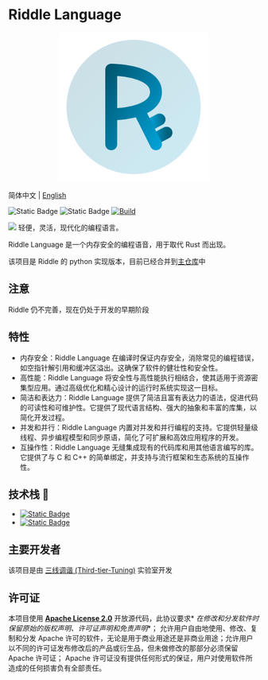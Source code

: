 # Riddle Language
<p style="text-align: center;">
  <img src="./resources/logo.svg" alt="Logo" width="300" height="300">
</p>

简体中文 | [English](./README_en.md)

![Static Badge](https://img.shields.io/badge/C%2B%2B-20-green?logo=C%2B%2B)
![Static Badge](https://img.shields.io/badge/LLVM-18.1.8-purple?logo=LLVm)
[![Build](https://github.com/wangziwenhk/Riddle-Language/actions/workflows/main.yml/badge.svg)](https://github.com/wangziwenhk/Riddle-Language/actions/workflows/main.yml)

![](https://starchart.cc/wangziwenhk/Riddle-Language.svg)
轻便，灵活，现代化的编程语言。

Riddle Language 是一个内存安全的编程语音，用于取代 Rust 而出现。

该项目是 Riddle 的 python 实现版本，目前已经合并到[主仓库](https://github.com/wangziwenhk/Riddle-Language)中

## 注意

Riddle 仍不完善，现在仍处于开发的早期阶段

## 特性

- 内存安全：Riddle Language 在编译时保证内存安全，消除常见的编程错误，如空指针解引用和缓冲区溢出。这确保了软件的健壮性和安全性。
- 高性能：Riddle Language 将安全性与高性能执行相结合，使其适用于资源密集型应用。通过高级优化和精心设计的运行时系统实现这一目标。
- 简洁和表达力：Riddle Language 提供了简洁且富有表达力的语法，促进代码的可读性和可维护性。它提供了现代语言结构、强大的抽象和丰富的库集，以简化开发过程。
- 并发和并行：Riddle Language 内置对并发和并行编程的支持。它提供轻量级线程、异步编程模型和同步原语，简化了可扩展和高效应用程序的开发。
- 互操作性：Riddle Language 无缝集成现有的代码库和用其他语言编写的库。它提供了与 C 和 C++ 的简单绑定，并支持与流行框架和生态系统的互操作性。

## 技术栈 :rocket:

- [![Static Badge](https://img.shields.io/badge/LLVM-8A2BE2?logo=llvm)](https://github.com/llvm/llvm-project)
- [![Static Badge](https://img.shields.io/badge/Antlr4-red)](https://github.com/antlr/antlr4)

## 主要开发者

该项目是由 [三线调谐 (Third-tier-Tuning)](https://github.com/Third-tier-Tuning) 实验室开发

## 许可证

本项目使用 [**Apache License 2.0**](https://www.apache.org/licenses/LICENSE-2.0.html) 开放源代码，此协议要求*
*在修改和分发软件时保留原始的版权声明、许可证声明和免责声明**；
允许用户自由地使用、修改、复制和分发 Apache 许可的软件，无论是用于商业用途还是非商业用途；允许用户以不同的许可证发布修改后的产品或衍生品，但未做修改的那部分必须保留 Apache 许可证；
Apache 许可证没有提供任何形式的保证，用户对使用软件所造成的任何损害负有全部责任。
